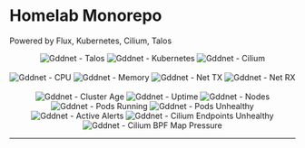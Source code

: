 # Homelab Monorepo

Powered by Flux, Kubernetes, Cilium, Talos
<!--![Gddnet - CPU](https://img.shields.io/endpoint?url=https%3A%2F%2FGddnet-metrics.jjgadgets.tech%2Fquery%3Fformat%3Dendpoint%26metric%3Dcluster_cpu_usage&style=flat&label=Gddnet%20-%20CPU)
![Gddnet - Memory](https://img.shields.io/endpoint?url=https%3A%2F%2FGddnet-metrics.jjgadgets.tech%2Fquery%3Fformat%3Dendpoint%26metric%3Dcluster_memory_usage&style=flat&label=Gddnet%20-%20Memory)
![Blackhawk - Battery Charge](https://img.shields.io/endpoint?url=https%3A%2F%2FGddnet-metrics.jjgadgets.tech%2Fquery%3Fformat%3Dendpoint%26metric%3Dblackhawk_battery_percent&style=flat&label=Blackhawk%20-%20Battery%20Charge&link=https%3A%2F%2Fgithub.com%2Fkashalls%2Fkromgo)
![Blackhawk - Battery Health](https://img.shields.io/endpoint?url=https%3A%2F%2FGddnet-metrics.jjgadgets.tech%2Fquery%3Fformat%3Dendpoint%26metric%3Dblackhawk_battery_health&style=flat&label=Blackhawk%20-%20Battery%20Health&link=https%3A%2F%2Fgithub.com%2Fkashalls%2Fkromgo)
![Blackhawk - Battery Cycles](https://img.shields.io/endpoint?url=https%3A%2F%2FGddnet-metrics.jjgadgets.tech%2Fquery%3Fformat%3Dendpoint%26metric%3Dblackhawk_battery_cycles&style=flat&label=Blackhawk%20-%20Battery%20Health&link=https%3A%2F%2Fgithub.com%2Fkashalls%2Fkromgo)-->
<div align="center">

![Gddnet - Talos](https://badge-metrics.gddnet.io/talos_build_version?format=badge)
![Gddnet - Kubernetes](https://badge-metrics.gddnet.io/kubernetes_build_version?format=badge)
![Gddnet - Cilium](https://badge-metrics.gddnet.io/cilium_version?format=badge)
<br><br>
![Gddnet - CPU](https://badge-metrics.gddnet.io/cluster_cpu_usage?format=badge)
![Gddnet - Memory](https://badge-metrics.gddnet.io/cluster_memory_usage?format=badge)
![Gddnet - Net TX](https://badge-metrics.gddnet.io/cluster_network_transmit_usage?format=badge)
![Gddnet - Net RX](https://badge-metrics.gddnet.io/cluster_network_receive_usage?format=badge)
<br><br>
![Gddnet - Cluster Age](https://badge-metrics.gddnet.io/cluster_age_days?format=badge)
![Gddnet - Uptime](https://badge-metrics.gddnet.io/cluster_uptime_days?format=badge)
![Gddnet - Nodes](https://badge-metrics.gddnet.io/cluster_node_count?format=badge)
![Gddnet - Pods Running](https://badge-metrics.gddnet.io/cluster_pods_running?format=badge)
![Gddnet - Pods Unhealthy](https://badge-metrics.gddnet.io/cluster_pods_unhealthy?format=badge)
![Gddnet - Active Alerts](https://badge-metrics.gddnet.io/prometheus_active_alerts?format=badge)
![Gddnet - Cilium Endpoints Unhealthy](https://badge-metrics.gddnet.io/cilium_endpoints_unhealthy?format=badge)
![Gddnet - Cilium BPF Map Pressure](https://badge-metrics.gddnet.io/cilium_bpf_map_pressure?format=badge)

</div>

---